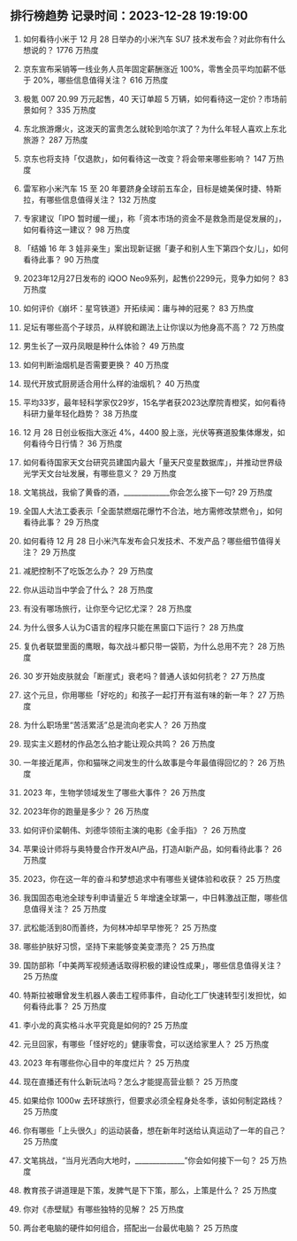 
## 排行榜趋势 记录时间：2023-12-28 19:19:00
  
  1. 如何看待小米于 12 月 28 日举办的小米汽车 SU7 技术发布会？对此你有什么想说的？ 1776 万热度
    
  2. 京东宣布采销等一线业务人员年固定薪酬涨近 100%，零售全员平均加薪不低于 20%，哪些信息值得关注？ 616 万热度
    
  3. 极氪 007 20.99 万元起售，40 天订单超 5 万辆，如何看待这一定价？市场前景如何？ 335 万热度
    
  4. 东北旅游爆火，这泼天的富贵怎么就轮到哈尔滨了？为什么年轻人喜欢上东北旅游？ 287 万热度
    
  5. 京东也将支持「仅退款」，如何看待这一改变？将会带来哪些影响？ 147 万热度
    
  6. 雷军称小米汽车 15 至 20 年要跻身全球前五车企，目标是媲美保时捷、特斯拉，有哪些信息值得关注？ 132 万热度
    
  7. 专家建议「IPO 暂时缓一缓」，称「资本市场的资金不是救急而是促发展的」，如何看待这一建议？ 98 万热度
    
  8. 「结婚 16 年 3 娃非亲生」案出现新证据「妻子和别人生下第四个女儿」，如何看待此事？ 90 万热度
    
  9. 2023年12月27日发布的 iQOO Neo9系列，起售价2299元，竞争力如何？ 83 万热度
    
  10. 如何评价《崩坏：星穹铁道》开拓续闻：庸与神的冠冕？ 83 万热度
    
  11. 足坛有哪些高个子球员，从样貌和踢法上让你误以为他身高不高？ 72 万热度
    
  12. 男生长了一双丹凤眼是种什么体验？ 49 万热度
    
  13. 如何判断油烟机是否需要更换？ 40 万热度
    
  14. 现代开放式厨房适合用什么样的油烟机？ 40 万热度
    
  15. 平均33岁，最年轻科学家仅29岁，15名学者获2023达摩院青橙奖，如何看待科研力量年轻化趋势？ 38 万热度
    
  16. 12 月 28 日创业板指大涨近 4%，4400 股上涨，光伏等赛道股集体爆发，如何看待今日行情？ 36 万热度
    
  17. 如何看待国家天文台研究员建国内最大「量天尺变星数据库」，并推动世界级光学天文台址发展，有哪些意义？ 29 万热度
    
  18. 文笔挑战，我偷了黄昏的酒，_____________你会怎么接下一句? 29 万热度
    
  19. 全国人大法工委表示「全面禁燃烟花爆竹不合法，地方需修改禁燃令」，如何看待此事？ 29 万热度
    
  20. 如何看待 12 月 28 日小米汽车发布会只发技术、不发产品？哪些细节值得关注？ 29 万热度
    
  21. 减肥控制不了吃饭怎么办？ 29 万热度
    
  22. 你从运动当中学会了什么？ 28 万热度
    
  23. 有没有哪场旅行，让你至今记忆尤深？ 28 万热度
    
  24. 为什么很多人认为C语言的程序只能在黑窗口下运行？ 28 万热度
    
  25. 复仇者联盟里面的鹰眼，每次战斗都只带一袋箭，为什么总用不完？ 28 万热度
    
  26. 30 岁开始皮肤就会「断崖式」衰老吗？普通人该如何抗老？ 27 万热度
    
  27. 这个元旦，你用哪些「好吃的」和孩子一起打开有滋有味的新一年？ 27 万热度
    
  28. 为什么职场里“苦活累活”总是流向老实人？ 26 万热度
    
  29. 现实主义题材的作品怎么拍才能让观众共鸣？ 26 万热度
    
  30. 一年接近尾声，你和猫咪之间发生的什么故事是今年最值得回忆的？ 26 万热度
    
  31. 2023 年，生物学领域发生了哪些大事件？ 26 万热度
    
  32. 2023年你的跑量是多少？ 26 万热度
    
  33. 如何评价梁朝伟、刘德华领衔主演的电影《金手指》？ 26 万热度
    
  34. 苹果设计师将与奥特曼合作开发AI产品，打造AI新产品，如何看待此事？ 26 万热度
    
  35. 2023，你在这一年的奋斗和梦想追求中有哪些关键体验和收获？ 25 万热度
    
  36. 我国固态电池全球专利申请量近 5 年增速全球第一，中日韩激战正酣，哪些信息值得关注？ 25 万热度
    
  37. 武松能活到80而善终，为何林冲却早早惨死？ 25 万热度
    
  38. 哪些护肤好习惯，坚持下来能够变美变漂亮？ 25 万热度
    
  39. 国防部称「中美两军视频通话取得积极的建设性成果」，哪些信息值得关注？ 25 万热度
    
  40. 特斯拉被曝曾发生机器人袭击工程师事件，自动化工厂快速转型引发担忧，如何看待此事？ 25 万热度
    
  41. 李小龙的真实格斗水平究竟是如何的? 25 万热度
    
  42. 元旦回家，有哪些「怪好吃的」健康零食，可以送给家里人？ 25 万热度
    
  43. 2023 年有哪些你心目中的年度烂片？ 25 万热度
    
  44. 现在直播还有什么新玩法吗？怎么才能提高营业额？ 25 万热度
    
  45. 如果给你 1000w 去环球旅行，但要求必须全程身处冬季，该如何制定路线？ 25 万热度
    
  46. 你有哪些「上头很久」的运动装备，想在新年时送给认真运动了一年的自己？ 25 万热度
    
  47. 文笔挑战，“当月光洒向大地时，______________”你会如何接下一句？ 25 万热度
    
  48. 教育孩子讲道理是下策，发脾气是下下策，那么，上策是什么？ 25 万热度
    
  49. 你对《赤壁赋》有哪些独特的见解？ 25 万热度
    
  50. 两台老电脑的硬件如何组合，搭配出一台最优电脑？ 25 万热度
    